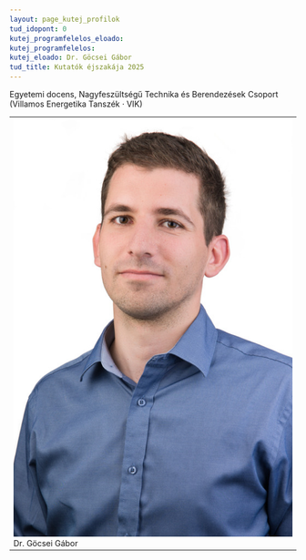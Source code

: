 ```yaml
---
layout: page_kutej_profilok
tud_idopont: 0
kutej_programfelelos_eloado:
kutej_programfelelos: 
kutej_eloado: Dr. Göcsei Gábor
tud_title: Kutatók éjszakája 2025
---
```

Egyetemi docens, Nagyfeszültségű Technika és Berendezések Csoport (Villamos Energetika Tanszék · VIK)




 <table class="picture">
<tr>
<td>

<div class="gallery">
    <img src="images/gocsei_gabor.jpg" max-width="250" max-height="200">
  <div class="desc">Dr. Göcsei Gábor</div>
</div>

</td>
</tr>
</table>
